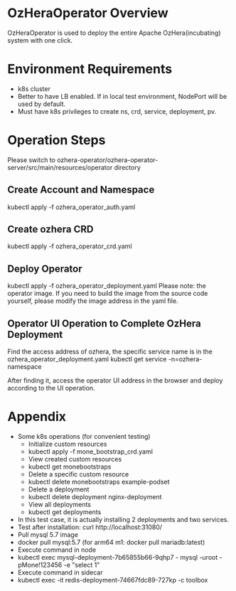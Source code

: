 # OzHeraOperator Overview
OzHeraOperator is used to deploy the entire Apache OzHera(incubating) system with one click.

# Environment Requirements
+ k8s cluster
+ Better to have LB enabled. If in local test environment, NodePort will be used by default.
+ Must have k8s privileges to create ns, crd, service, deployment, pv.

# Operation Steps
Please switch to ozhera-operator/ozhera-operator-server/src/main/resources/operator directory
## Create Account and Namespace
kubectl apply -f ozhera_operator_auth.yaml

## Create ozhera CRD
kubectl apply -f ozhera_operator_crd.yaml

## Deploy Operator
kubectl apply -f ozhera_operator_deployment.yaml
Please note: the operator image. If you need to build the image from the source code yourself, please modify the image address in the yaml file.

## Operator UI Operation to Complete OzHera Deployment
Find the access address of ozhera, the specific service name is in the ozhera_operator_deployment.yaml
kubectl get service -n=ozhera-namespace

After finding it, access the operator UI address in the browser and deploy according to the UI operation.

# Appendix
+ Some k8s operations (for convenient testing)
  + Initialize custom resources
  + kubectl apply -f mone_bootstrap_crd.yaml
  + View created custom resources
  + kubectl get monebootstraps
  + Delete a specific custom resource
  + kubectl delete monebootstraps example-podset
  + Delete a deployment
  + kubectl delete deployment nginx-deployment
  + View all deployments
  + kubectl get deployments
+ In this test case, it is actually installing 2 deployments and two services.
+ Test after installation: curl http://localhost:31080/
+ Pull mysql 5.7 image
+ docker pull mysql:5.7  (for arm64 m1: docker pull mariadb:latest)
+ Execute command in node
+ kubectl exec mysql-deployment-7b65855b66-9qhp7 - mysql -uroot -pMone!123456 -e "select 1"
+ Execute command in sidecar
+ kubectl exec -it redis-deployment-74667fdc89-727kp -c toolbox
